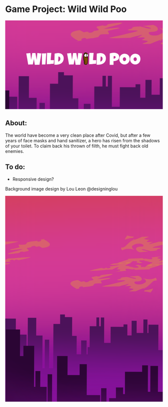 # Game Project: Wild Wild Poo

![Alt text](/Images/GameTitle.png)

## About:

The world have become a very clean place after Covid, but after a few years of face masks and hand sanitizer, a hero has risen from the shadows of your toilet. To claim back his thrown of filth, he must fight back old enemies.

## To do:


- Responsive design?

Background image design by Lou Leon @designinglou

![Alt text](/Images/GameBackground.png)
